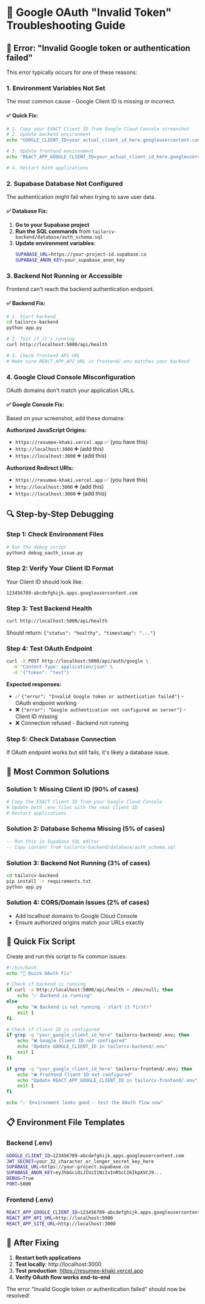 # 🔧 Google OAuth "Invalid Token" Troubleshooting Guide

## 🚨 Error: "Invalid Google token or authentication failed"

This error typically occurs for one of these reasons:

### 1. **Environment Variables Not Set**
The most common cause - Google Client ID is missing or incorrect.

#### ✅ Quick Fix:
```bash
# 1. Copy your EXACT Client ID from Google Cloud Console screenshot
# 2. Update backend environment
echo "GOOGLE_CLIENT_ID=your_actual_client_id_here.googleusercontent.com" >> tailorcv-backend/.env

# 3. Update frontend environment  
echo "REACT_APP_GOOGLE_CLIENT_ID=your_actual_client_id_here.googleusercontent.com" >> tailorcv-frontend/.env

# 4. Restart both applications
```

### 2. **Supabase Database Not Configured**
The authentication might fail when trying to save user data.

#### ✅ Database Fix:
1. **Go to your Supabase project**
2. **Run the SQL commands** from `tailorcv-backend/database/auth_schema.sql`
3. **Update environment variables**:
   ```bash
   SUPABASE_URL=https://your-project-id.supabase.co
   SUPABASE_ANON_KEY=your_supabase_anon_key
   ```

### 3. **Backend Not Running or Accessible**
Frontend can't reach the backend authentication endpoint.

#### ✅ Backend Fix:
```bash
# 1. Start backend
cd tailorcv-backend
python app.py

# 2. Test if it's running
curl http://localhost:5000/api/health

# 3. Check frontend API URL
# Make sure REACT_APP_API_URL in frontend/.env matches your backend
```

### 4. **Google Cloud Console Misconfiguration**
OAuth domains don't match your application URLs.

#### ✅ Google Console Fix:
Based on your screenshot, add these domains:

**Authorized JavaScript Origins:**
- `https://resumee-khaki.vercel.app` ✅ (you have this)
- `http://localhost:3000` ➕ (add this)
- `https://localhost:3000` ➕ (add this)

**Authorized Redirect URIs:**
- `https://resumee-khaki.vercel.app` ✅ (you have this)
- `http://localhost:3000` ➕ (add this)  
- `https://localhost:3000` ➕ (add this)

## 🔍 Step-by-Step Debugging

### Step 1: Check Environment Files
```bash
# Run the debug script
python3 debug_oauth_issue.py
```

### Step 2: Verify Your Client ID Format
Your Client ID should look like:
```
123456789-abcdefghijk.apps.googleusercontent.com
```

### Step 3: Test Backend Health
```bash
curl http://localhost:5000/api/health
```
Should return: `{"status": "healthy", "timestamp": "..."}`

### Step 4: Test OAuth Endpoint
```bash
curl -X POST http://localhost:5000/api/auth/google \
  -H "Content-Type: application/json" \
  -d '{"token": "test"}'
```

**Expected responses:**
- ✅ `{"error": "Invalid Google token or authentication failed"}` - OAuth endpoint working
- ❌ `{"error": "Google authentication not configured on server"}` - Client ID missing
- ❌ Connection refused - Backend not running

### Step 5: Check Database Connection
If OAuth endpoint works but still fails, it's likely a database issue.

## 🎯 Most Common Solutions

### Solution 1: Missing Client ID (90% of cases)
```bash
# Copy the EXACT Client ID from your Google Cloud Console
# Update both .env files with the real Client ID
# Restart applications
```

### Solution 2: Database Schema Missing (5% of cases)
```sql
-- Run this in Supabase SQL editor
-- Copy content from tailorcv-backend/database/auth_schema.sql
```

### Solution 3: Backend Not Running (3% of cases)
```bash
cd tailorcv-backend
pip install -r requirements.txt
python app.py
```

### Solution 4: CORS/Domain Issues (2% of cases)
- Add localhost domains to Google Cloud Console
- Ensure authorized origins match your URLs exactly

## 🔧 Quick Fix Script

Create and run this script to fix common issues:

```bash
#!/bin/bash
echo "🔧 Quick OAuth Fix"

# Check if backend is running
if curl -s http://localhost:5000/api/health > /dev/null; then
    echo "✅ Backend is running"
else
    echo "❌ Backend is not running - start it first!"
    exit 1
fi

# Check if Client ID is configured
if grep -q "your_google_client_id_here" tailorcv-backend/.env; then
    echo "❌ Google Client ID not configured"
    echo "Update GOOGLE_CLIENT_ID in tailorcv-backend/.env"
    exit 1
fi

if grep -q "your_google_client_id_here" tailorcv-frontend/.env; then
    echo "❌ Frontend Client ID not configured"
    echo "Update REACT_APP_GOOGLE_CLIENT_ID in tailorcv-frontend/.env"
    exit 1
fi

echo "✅ Environment looks good - test the OAuth flow now"
```

## 📋 Environment File Templates

### Backend (.env)
```bash
GOOGLE_CLIENT_ID=123456789-abcdefghijk.apps.googleusercontent.com
JWT_SECRET=your_32_character_or_longer_secret_key_here
SUPABASE_URL=https://your-project.supabase.co
SUPABASE_ANON_KEY=eyJhbGciOiJIUzI1NiIsInR5cCI6IkpXVCJ9...
DEBUG=True
PORT=5000
```

### Frontend (.env)
```bash
REACT_APP_GOOGLE_CLIENT_ID=123456789-abcdefghijk.apps.googleusercontent.com
REACT_APP_API_URL=http://localhost:5000
REACT_APP_SITE_URL=http://localhost:3000
```

## 🚀 After Fixing

1. **Restart both applications**
2. **Test locally**: http://localhost:3000
3. **Test production**: https://resumee-khaki.vercel.app
4. **Verify OAuth flow works end-to-end**

The error "Invalid Google token or authentication failed" should now be resolved!